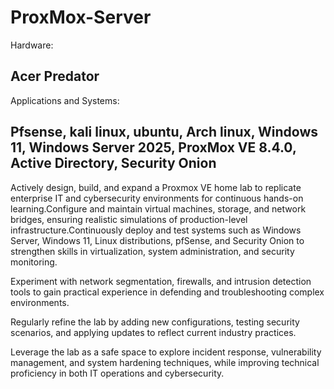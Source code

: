 # ProxMox-Server

 Hardware:

 Acer Predator 
--------------------------------------------------------------------------------------------------------------------------------------------------------------------------------------------------------------------

Applications and Systems:

 Pfsense, kali linux, ubuntu, Arch linux, Windows 11, Windows Server 2025, ProxMox VE 8.4.0, Active Directory, Security Onion
--------------------------------------------------------------------------------------------------------------------------------------------------------------------------------------------------------------------

  Actively design, build, and expand a Proxmox VE home lab to replicate enterprise IT and cybersecurity environments for continuous hands-on learning.Configure and maintain virtual machines, storage, and network bridges, ensuring realistic simulations of production-level infrastructure.Continuously deploy and test systems such as Windows Server, Windows 11, Linux distributions, pfSense, and Security Onion to strengthen skills in virtualization, system administration, and security monitoring.

Experiment with network segmentation, firewalls, and intrusion detection tools to gain practical experience in defending and troubleshooting complex environments.

Regularly refine the lab by adding new configurations, testing security scenarios, and applying updates to reflect current industry practices.

Leverage the lab as a safe space to explore incident response, vulnerability management, and system hardening techniques, while improving technical proficiency in both IT operations and cybersecurity. 
